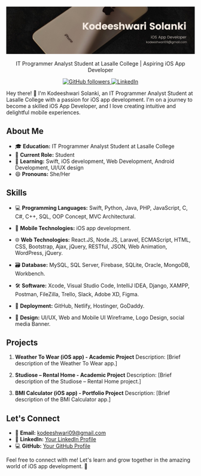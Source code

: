 <p align="center">
  <img src="images/personal/banner.jpeg" alt="Profile Image">
</p>
<p align="center">
  IT Programmer Analyst Student at Lasalle College | Aspiring iOS App Developer
</p>

<p align="center">
  <a href="https://github.com/Kodeeshwari">
    <img alt="GitHub followers" src="https://img.shields.io/github/followers/kodeeshwari?style=social">
  </a>
  <a href="https://www.linkedin.com/in/kodeeshwari/">
    <img alt="LinkedIn" src="https://img.shields.io/badge/-LinkedIn-blue?style=social&logo=linkedin">
  </a>
</p>

Hey there! 👋 I'm Kodeeshwari Solanki, an IT Programmer Analyst Student at Lasalle College with a passion for iOS app development. I'm on a journey to become a skilled iOS App Developer, and I love creating intuitive and delightful mobile experiences.

## About Me

- 🎓 **Education:** IT Programmer Analyst Student at Lasalle College
- 💼 **Current Role:** Student
- 🌱 **Learning:** Swift, iOS development, Web Development, Android Development, UI/UX design
- 😄 **Pronouns:** She/Her

## Skills

- 💻 **Programming Languages:**
  Swift, Python, Java, PHP, JavaScript, C, C#, C++, SQL, OOP Concept, MVC Architectural.

- 📱 **Mobile Technologies:**
  iOS app development.
  
- 🌐 **Web Technologies:**
  React.JS, Node.JS, Laravel, ECMAScript, HTML, CSS, Bootstrap, Ajax, jQuery, RESTful, JSON, Web Animation, WordPress, jQuery.
  
- 🗃️ **Database:**
  MySQL, SQL Server, Firebase, SQLite, Oracle, MongoDB, Workbench.
  
- 🛠️ **Software:**
  Xcode, Visual Studio Code, IntelliJ IDEA, Django, XAMPP, Postman, FileZilla, Trello, Slack, Adobe XD, Figma.
  
- 🚀 **Deployment:**
  GitHub, Netlify, Hostinger, GoDaddy.
  
- 🎨 **Design:**
  UI/UX, Web and Mobile UI Wireframe, Logo Design, social media Banner.

## Projects

1. **Weather To Wear (iOS app) - Academic Project**
   Description: [Brief description of the Weather To Wear app.]
   
2. **Studiose – Rental Home - Academic Project**
   Description: [Brief description of the Studiose – Rental Home project.]
   
3. **BMI Calculator (iOS app) - Portfolio Project**
   Description: [Brief description of the BMI Calculator app.]


## Let's Connect

- 📧 **Email:** kodeeshwari09@gmail.com
- 💼 **LinkedIn:** [Your LinkedIn Profile](https://linkedin.com/in/kodeeshwari/)
- 💻 **GitHub:** [Your GitHub Profile](https://github.com/Kodeeshwari)

Feel free to connect with me! Let's learn and grow together in the amazing world of iOS app development. 🚀
